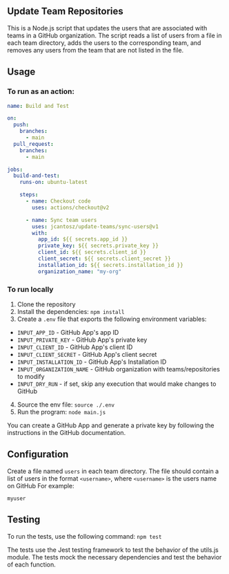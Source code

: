 ## Update Team Repositories

This is a Node.js script that updates the users that are associated with teams in a GitHub organization. The script reads a list of users from a file in each team directory, adds the users to the corresponding team, and removes any users from the team that are not listed in the file.

## Usage

### To run as an action:

```yaml
name: Build and Test

on:
  push:
    branches:
      - main
  pull_request:
    branches:
      - main

jobs:
  build-and-test:
    runs-on: ubuntu-latest

    steps:
      - name: Checkout code
        uses: actions/checkout@v2

      - name: Sync team users
        uses: jcantosz/update-teams/sync-users@v1
        with:
          app_id: ${{ secrets.app_id }}
          private_key: ${{ secrets.private_key }}
          client_id: ${{ secrets.client_id }}
          client_secret: ${{ secrets.client_secret }}
          installation_id: ${{ secrets.installation_id }}
          organization_name: "my-org"
```

### To run locally

1. Clone the repository
1. Install the dependencies: `npm install`
1. Create a `.env` file that exports the following environment variables:

- `INPUT_APP_ID` - GitHub App's app ID
- `INPUT_PRIVATE_KEY` - GitHub App's private key
- `INPUT_CLIENT_ID` - GitHub App's client ID
- `INPUT_CLIENT_SECRET` - GitHub App's client secret
- `INPUT_INSTALLATION_ID` - GitHub App's Installation ID
- `INPUT_ORGANIZATION_NAME` - GitHub organization with teams/repositories to modify
- `INPUT_DRY_RUN` - if set, skip any execution that would make changes to GitHub

4. Source the env file: `source ./.env`
5. Run the program: `node main.js`

You can create a GitHub App and generate a private key by following the instructions in the GitHub documentation.

## Configuration

Create a file named `users` in each team directory. The file should contain a list of users in the format `<username>`, where `<username>` is the users name on GitHub For example:

```
myuser
```

## Testing

To run the tests, use the following command: `npm test`

The tests use the Jest testing framework to test the behavior of the utils.js module. The tests mock the necessary dependencies and test the behavior of each function.

